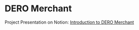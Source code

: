 # DERO Merchant

Project Presentation on Notion: [Introduction to DERO Merchant](https://www.notion.so/Introduction-to-DERO-Merchant-1e1581ae0db441a090ac7bca5f220f78)